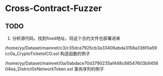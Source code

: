 # Cross-Contract-Fuzzer

## TODO

1. 分析源代码，找到fixed地址，将这个合约文件也部署进来

/home/yy/Dataset/mainnet/c3/c35dce7925cb3a33406abda3158a336f0a59cc0a_CryptoTicketsICO.sol
构造函数的例子

/home/yy/Dataset/mainnet/0a/0abdace70d3790235af448c88547603b945604ea_District0xNetworkToken.sol
事务序列的例子